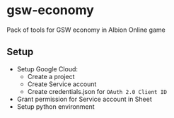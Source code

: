 # gsw-economy
Pack of tools for GSW economy in Albion Online game

## Setup
- Setup Google Cloud:
    - Create a project
    - Create Service account
    - Create credentials.json for `OAuth 2.0 Client ID`
- Grant permission for Service account in Sheet
- Setup python environment